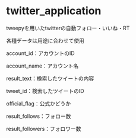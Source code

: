 # twitter_application
tweepyを用いたtwitterの自動フォロー・いいね・RT

各種データは用途に合わせて使用

account_id：アカウントのID

account_name：アカウント名

result_text：検索したツイートの内容

tweet_id：検索したツイートのID

official_flag：公式かどうか

result_follows：フォロー数

result_followers：フォロワー数


